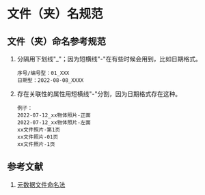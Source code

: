 # 文件（夹）名规范

## 文件（夹）命名参考规范

1. 分隔用下划线"_"；因为短横线"-"在有些时候会用到，比如日期格式。

    ```
    序号/编号型：01_XXX
    日期型：2022-08-08_XXXX
    ```

2. 存在关联性的属性用短横线"-"分割，因为日期格式存在这种。

    ```
    例子：
    2022-07-12_xx物体照片-正面
    2022-07-12_xx物体照片-左面
    xx文件照片-第1页
    xx文件照片-01页
    xx文件照片-1页
    ```

## 参考文献

1. [元数据文件命名法](https://zhuanlan.zhihu.com/p/425175996)
